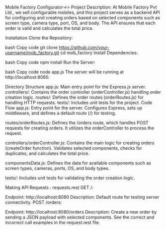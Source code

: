 Mobile Factory Configurator->>
Project Description:
At Mobile Factory Pvt Ltd., we sell configurable mobiles, and this project serves as a backend API for configuring and creating orders based on selected components such as screen type, camera type, port, OS, and body. The API ensures that each order is valid and calculates the total price.

Installation
Clone the Repository:

bash
Copy code
git clone https://github.com/your-username/mob_factory.git
cd mob_factory
Install Dependencies:

bash
Copy code
npm install
Run the Server:

bash
Copy code
node app.js
The server will be running at http://localhost:8080.

Directory Structure
app.js: Main entry point for the Express.js server.
controllers/: Contains the order controller (orderController.js) handling order creation logic.
routes/: Defines the order routes (orderRoutes.js) for handling HTTP requests.
tests/: Includes unit tests for the project.
Code Flow
app.js: Entry point for the server. Configures Express, sets up middleware, and defines a default route (/) for testing.

routes/orderRoutes.js: Defines the /orders route, which handles POST requests for creating orders. It utilizes the orderController to process the request.

controllers/orderController.js: Contains the main logic for creating orders (createOrder function). Validates selected components, checks for duplicates, and calculates the total price.

componentsData.js: Defines the data for available components such as screen types, cameras, ports, OS, and body types.

tests/: Includes unit tests for validating the order creation logic.

Making API Requests : requests.rest
GET /:

Endpoint: http://localhost:8080
Description: Default route for testing server connectivity.
POST /orders:

Endpoint: http://localhost:8080/orders
Description: Create a new order by sending a JSON payload with selected components. See the correct and incorrect call examples in the request.rest file.
